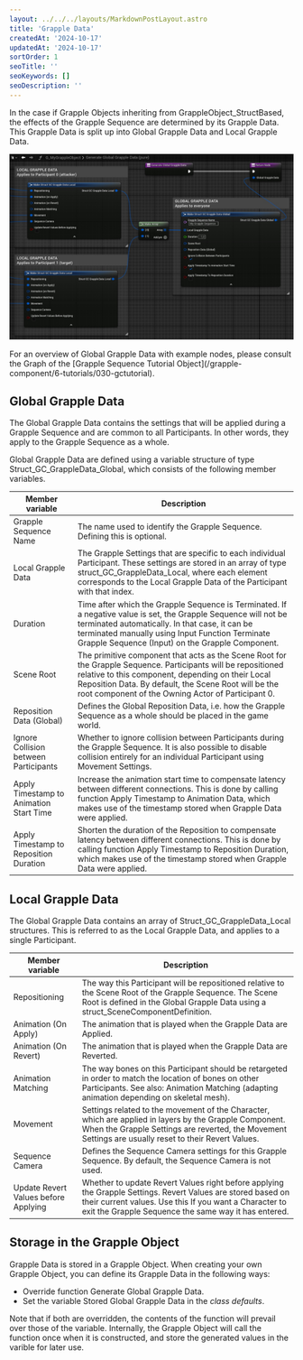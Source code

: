 ```yaml
---
layout: ../../../layouts/MarkdownPostLayout.astro
title: 'Grapple Data'
createdAt: '2024-10-17'
updatedAt: '2024-10-17'
sortOrder: 1
seoTitle: ''
seoKeywords: []
seoDescription: ''
---
```


In the case if Grapple Objects inheriting from GrappleObject_StructBased, the effects of the Grapple Sequence are determined by its Grapple Data. This Grapple Data is split up into Global Grapple Data and Local Grapple Data.

![](../../../assets/grapple-component/grapple-data-function.jpg)

<div class="note">For an overview of Global Grapple Data with example nodes, please consult the Graph of the [Grapple Sequence Tutorial Object](/grapple-component/6-tutorials/030-gctutorial).</div>

## Global Grapple Data

The Global Grapple Data contains the settings that will be applied during a Grapple Sequence and are common to all Participants. In other words, they apply to the Grapple Sequence as a whole.

Global Grapple Data are defined using a variable structure of type <span class="object">Struct_GC_GrappleData_Global</span>, which consists of the following member variables.

| Member variable | Description |
| ----------- | ----------- |
| <span class="variable">Grapple Sequence Name</span> | The name used to identify the Grapple Sequence. Defining this is optional. |
| <span class="variable">Local Grapple Data</span> | The Grapple Settings that are specific to each individual Participant. These settings are stored in an array of type struct_GC_GrappleData_Local, where each element corresponds to the Local Grapple Data of the Participant with that index. |
| <span class="variable">Duration</span> | Time after which the Grapple Sequence is Terminated. If a negative value is set, the Grapple Sequence will not be terminated automatically. In that case, it can be terminated manually using Input Function Terminate Grapple Sequence (Input) on the Grapple Component.   |
| <span class="variable">Scene Root</span> | The primitive component that acts as the Scene Root for the Grapple Sequence. Participants will be repositioned relative to this component, depending on their Local Reposition Data. By default, the Scene Root will be the root component of the Owning Actor of Participant 0. |
| <span class="variable">Reposition Data (Global)</span> | Defines the Global Reposition Data, i.e. how the Grapple Sequence as a whole should be placed in the game world. |
| <span class="variable">Ignore Collision between Participants</span> | Whether to ignore collision between Participants during the Grapple Sequence. It is also possible to disable collision entirely for an individual Participant using Movement Settings. |
| <span class="variable">Apply Timestamp to Animation Start Time</span> | Increase the animation start time to compensate latency between different connections. This is done by calling function Apply Timestamp to Animation Data, which makes use of the timestamp stored when Grapple Data were applied. |
| <span class="variable">Apply Timestamp to Reposition Duration</span> | Shorten the duration of the Reposition to compensate latency between different connections. This is done by calling function Apply Timestamp to Reposition Duration, which makes use of the timestamp stored when Grapple Data were applied. |

## Local Grapple Data

The Global Grapple Data contains an array of <span class="object">Struct_GC_GrappleData_Local</span> structures. This is referred to as the Local Grapple Data, and applies to a single Participant.

| Member variable | Description |
| ----------- | ----------- |
| <span class="variable">Repositioning</span> | The way this Participant will be repositioned relative to the Scene Root of the Grapple Sequence. The Scene Root is defined in the Global Grapple Data using a struct_SceneComponentDefinition. |
| <span class="variable">Animation (On Apply)</span> | The animation that is played when the Grapple Data are Applied. |
| <span class="variable">Animation (On Revert)</span> | The animation that is played when the Grapple Data are Reverted. |
| <span class="variable">Animation Matching</span> | The way bones on this Participant should be retargeted in order to match the location of bones on other Participants. See also: Animation Matching (adapting animation depending on skeletal mesh). |
| <span class="variable">Movement</span> | Settings related to the movement of the Character, which are applied in layers by the Grapple Component. When the Grapple Settings are reverted, the Movement Settings are usually reset to their Revert Values. |
| <span class="variable">Sequence Camera </span> | Defines the Sequence Camera settings for this Grapple Sequence. By default, the Sequence Camera is not used. |
| <span class="variable">Update Revert Values before Applying</span> | Whether to update Revert Values right before applying the Grapple Settings. Revert Values are stored based on their current values. Use this If you want a Character to exit the Grapple Sequence the same way it has entered. |

## Storage in the Grapple Object

Grapple Data is stored in a Grapple Object. When creating your own Grapple Object, you can define its Grapple Data in the following ways:

* Override function <span class="function">Generate Global Grapple Data</span>.
* Set the variable <span class="variable">Stored Global Grapple Data</span> in the *class defaults*. 

<div class="note">Note that if both are overridden, the contents of the function will prevail over those of the variable. Internally, the Grapple Object will call the function once when it is constructed, and store the generated values in the varible for later use.</div>



